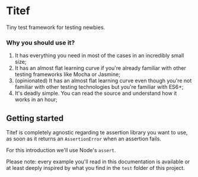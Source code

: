 # Titef
Tiny test framework for testing newbies.

### Why you should use it?
1. It has everything you need in most of the cases in an incredibly small size;
2. It has an almost flat learning curve if you're already familiar with other testing frameworks
like Mocha or Jasmine;
3. (opinionated) It has an almost flat learning curve even though you're not familiar with
other testing technologies but you're familiar with ES6+;
4. It's deadly simple. You can read the source and understand how it works in an hour;

## Getting started
Titef is completely agnostic regarding te assertion library you want to use, as soon as
it returns an `AssertionError` when an assertion fails.

For this introduction we'll use Node's `assert`.

Please note: every example you'll read in this documentation is available or at least
deeply inspired by what you find in the `test` folder of this project.
